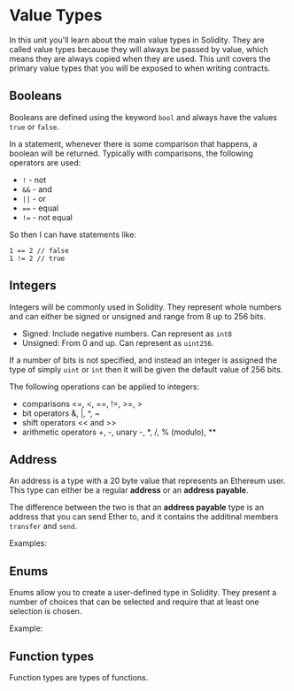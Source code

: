 # Value Types
In this unit you'll learn about the main value types in Solidity. They are called value types because they will always be passed by value, which means they are always copied when they are used. This unit covers the primary value types that you will be exposed to when writing contracts.


## Booleans
Booleans are defined using the keyword `bool` and always have the values `true` or `false`.

In a statement, whenever there is some comparison that happens, a boolean will be returned. Typically with comparisons, the following operators are used:
- `!` - not
- `&&` - and
- `||` - or
- `==` - equal
- `!=` - not equal

So then I can have statements like:
 ```
 1 == 2 // false
 1 != 2 // true
 ```

## Integers
Integers will be commonly used in Solidity. They represent whole numbers and can either be signed or unsigned and range from 8 up to 256 bits.

- Signed: Include negative numbers. Can represent as `int8`
- Unsigned: From 0 and up. Can represent as `uint256`.

If a number of bits is not specified, and instead an integer is assigned the type of simply `uint` or `int` then  it will be given the default value of 256 bits.

The following operations can be applied to integers:
- comparisons <=, <, ==, !=, >=, >
- bit operators &, |, ^, ~
- shift operators << and >>
- arithmetic operators +, -, unary -, *, /, % (modulo), **

## Address
An address is a type with a 20 byte value that represents an Ethereum user. This type can either be a regular **address** or an **address payable**.

The difference between the two is that an **address payable** type is an address that you can send Ether to, and it contains the additinal members `transfer` and `send`.

Examples:


## Enums
Enums allow you to create a user-defined type in Solidity. They present a number of choices that can be selected and require that at least one selection is chosen.

Example:


## Function types
Function types are types of functions. 